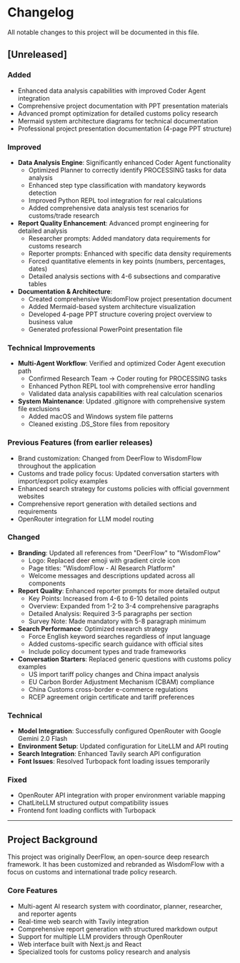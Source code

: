 # Changelog

All notable changes to this project will be documented in this file.

## [Unreleased]

### Added
- Enhanced data analysis capabilities with improved Coder Agent integration
- Comprehensive project documentation with PPT presentation materials
- Advanced prompt optimization for detailed customs policy research
- Mermaid system architecture diagrams for technical documentation
- Professional project presentation documentation (4-page PPT structure)

### Improved
- **Data Analysis Engine**: Significantly enhanced Coder Agent functionality
  - Optimized Planner to correctly identify PROCESSING tasks for data analysis
  - Enhanced step type classification with mandatory keywords detection
  - Improved Python REPL tool integration for real calculations
  - Added comprehensive data analysis test scenarios for customs/trade research
- **Report Quality Enhancement**: Advanced prompt engineering for detailed analysis
  - Researcher prompts: Added mandatory data requirements for customs research
  - Reporter prompts: Enhanced with specific data density requirements
  - Forced quantitative elements in key points (numbers, percentages, dates)
  - Detailed analysis sections with 4-6 subsections and comparative tables
- **Documentation & Architecture**: 
  - Created comprehensive WisdomFlow project presentation document
  - Added Mermaid-based system architecture visualization
  - Developed 4-page PPT structure covering project overview to business value
  - Generated professional PowerPoint presentation file

### Technical Improvements
- **Multi-Agent Workflow**: Verified and optimized Coder Agent execution path
  - Confirmed Research Team → Coder routing for PROCESSING tasks
  - Enhanced Python REPL tool with comprehensive error handling
  - Validated data analysis capabilities with real calculation scenarios
- **System Maintenance**: Updated .gitignore with comprehensive system file exclusions
  - Added macOS and Windows system file patterns
  - Cleaned existing .DS_Store files from repository

### Previous Features (from earlier releases)
- Brand customization: Changed from DeerFlow to WisdomFlow throughout the application
- Customs and trade policy focus: Updated conversation starters with import/export policy examples
- Enhanced search strategy for customs policies with official government websites
- Comprehensive report generation with detailed sections and requirements
- OpenRouter integration for LLM model routing

### Changed
- **Branding**: Updated all references from "DeerFlow" to "WisdomFlow"
  - Logo: Replaced deer emoji with gradient circle icon
  - Page titles: "WisdomFlow - AI Research Platform"
  - Welcome messages and descriptions updated across all components
- **Report Quality**: Enhanced reporter prompts for more detailed output
  - Key Points: Increased from 4-6 to 6-10 detailed points
  - Overview: Expanded from 1-2 to 3-4 comprehensive paragraphs
  - Detailed Analysis: Required 3-5 paragraphs per section
  - Survey Note: Made mandatory with 5-8 paragraph minimum
- **Search Performance**: Optimized research strategy
  - Force English keyword searches regardless of input language
  - Added customs-specific search guidance with official sites
  - Include policy document types and trade frameworks
- **Conversation Starters**: Replaced generic questions with customs policy examples
  - US import tariff policy changes and China impact analysis
  - EU Carbon Border Adjustment Mechanism (CBAM) compliance
  - China Customs cross-border e-commerce regulations
  - RCEP agreement origin certificate and tariff preferences

### Technical
- **Model Integration**: Successfully configured OpenRouter with Google Gemini 2.0 Flash
- **Environment Setup**: Updated configuration for LiteLLM and API routing
- **Search Integration**: Enhanced Tavily search API configuration
- **Font Issues**: Resolved Turbopack font loading issues temporarily

### Fixed
- OpenRouter API integration with proper environment variable mapping
- ChatLiteLLM structured output compatibility issues
- Frontend font loading conflicts with Turbopack

---

## Project Background

This project was originally DeerFlow, an open-source deep research framework. It has been customized and rebranded as WisdomFlow with a focus on customs and international trade policy research.

### Core Features
- Multi-agent AI research system with coordinator, planner, researcher, and reporter agents
- Real-time web search with Tavily integration
- Comprehensive report generation with structured markdown output
- Support for multiple LLM providers through OpenRouter
- Web interface built with Next.js and React
- Specialized tools for customs policy research and analysis